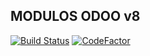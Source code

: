 MODULOS ODOO v8  
---------------

[![Build Status](https://travis-ci.org/jobiols/odoo-addons.svg?branch=8.0)](https://travis-ci.org/jobiols/odoo-addons)
[![CodeFactor](https://www.codefactor.io/repository/github/jobiols/odoo-addons/badge/8.0)](https://www.codefactor.io/repository/github/jobiols/odoo-addons/overview/8.0)

